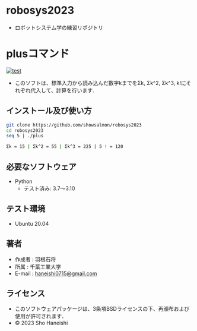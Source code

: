 # robosys2023
* ロボットシステム学の練習リポジトリ  

# plusコマンド
[![test](https://github.com/showsalmon/robosys202x/actions/workflows/test.yml/badge.svg)](https://github.com/showsalmon/robosys202x/actions/workflows/test.yml)   
* このソフトは、標準入力から読み込んだ数字kまでをΣk, Σk^2, Σk^3, k!にそれぞれ代入して、計算を行います.

## インストール及び使い方  
```bash   
git clone https://github.com/showsalmon/robosys2023  
cd robosys2023  
seq 5 | ./plus

Σk = 15 | Σk^2 = 55 | Σk^3 = 225 | 5 ! = 120  
```  

## 必要なソフトウェア
* Python
  * テスト済み: 3.7～3.10

## テスト環境
* Ubuntu 20.04

## 著者
* 作成者 : 羽根石将
* 所属   : 千葉工業大学
* E-mail : haneishi0715@gmail.com

## ライセンス
* このソフトウェアパッケージは、3条項BSDライセンスの下、再頒布および使用が許可されます．   
* © 2023 Sho Haneishi
